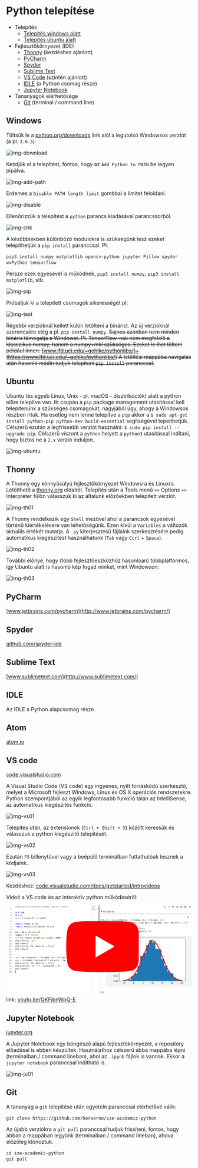 # Python telepítése
- Telepítés
  - [Telepítés windows alatt](ea00.md#windows)
  - [Telepítés ubuntu alatt](ea00.md#ubuntu)
- Fejlesztőkörnyezet (IDE)
  - [Thonny](ea00.md#thonny) (kezdéshez ajánlott)
  - [PyCharm](ea00.md#pycharm)
  - [Spyder](ea00.md#sypder)
  - [Sublime Text](ea00.md#sublime-text)
  - [VS Code](ea00.md#vs-code) (szintén ajánlott)
  - [IDLE](ea00.md#idle) (a Python csomag része)
  - [Jupyter Notebook](ea00.md#jupyter-notebook)
- Tananyagok elérhetősége
  - [Git](ea00.md#git) (terminal / command line)

## Windows
Töltsük le a [python.org/downloads](https://www.python.org/downloads/) link alól a legutolsó Windowsos verziót (a pl. `3.6.5`)

![img-download](http://www.sze.hu/~herno/python/install/PythonInstall01.png)

Kezdjük el a telepítést, fontos, hogy az `Add Python to PATH` be legyen pipálva.

![img-add-path](http://www.sze.hu/~herno/python/install/PythonInstall02.png)

Érdemes a `Disable PATH length limit` gombbal a limitet feloldani.

![img-disable](http://www.sze.hu/~herno/python/install/PythonInstall03.png)

Ellenőrizzük a telepítést a `python` parancs kiadásával parancssorból. 

![img-chk](http://www.sze.hu/~herno/python/install/PythonInstall04.png)

A későbbiekben különböző modulokra is szükségünk lesz ezeket telepíthetjük a `pip install` paranccsal. Pl:
```
pip3 install numpy matplotlib opencv-python jupyter Pillow spyder wxPython tensorflow
```
Persze ezek egyesével is működnek, `pip3 install numpy`, `pip3 install matplotlib`, stb.

![img-pip](http://www.sze.hu/~herno/python/install/PythonInstall05.png)

Próbáljuk ki a telepített csomagok sikerességét pl:

![img-test](http://www.sze.hu/~herno/python/install/PythonInstall06.png)

Régebbi verzióknál kellett külön letölteni a binárist. Az új verzióknál szerencsére elég a pl. `pip install numpy`.
~~Sajnos azonban nem minden bináris támogatja a Windowst. Pl. TensorFlow-nak nem megfelelő a klasszikus numpy, hanem a numpy+mkl szükséges. 
Ezeket le lhet tölteni például innen: 
[www.lfd.uci.edu/~gohlke/pythonlibs/]~(https://www.lfd.uci.edu/~gohlke/pythonlibs/)
A letöltési mappába navigálás után hasonló módin tudjuk telepíteni `pip install` paranccsal.~~

## Ubuntu
Ubuntu (és egyéb Linux, Unix - pl. macOS - disztribúciók) alatt a python előre telepítve van. Itt csupán a `pip` package management utasítással kell telepítenünk a szükséges csomagokat, nagyjából úgy, ahogy a Windowsos részben írtuk. 
Ha esetleg nem lenne telepítve a `pip` akkor a `$ sudo apt-get install python-pip python-dev build-essential`
segítségével tepeíthetjük. Célszerű ezután a legfrissebb verziót használni: `$ sudo pip install --upgrade pip`.
Célszerű viszont a `python` helyett a `python3` utasítással indítani, hogy biztos ne a `2.x` verzió induljon. 

![img-ubuntu](http://www.sze.hu/~herno/python/install/PythonInstall11.png)

## Thonny
A Thonny egy könnyűsúlyú fejlesztőkörnyezet Windowsra és Linuxra. Letölthető a [thonny.org](http://thonny.org/) oldalról. 
Telepítés után a Tools menű `>>` Options `>>` Interpreter fülön válasszuk ki az általunk előzőekben telepített verziót. 

![img-th01](http://www.sze.hu/~herno/python/install/Thonny01.png)

A Thonny rendelkezik egy `Shell` mezővel ahol a parancsok egyesével történő kiértékelésére van lehetőségünk.
Ezen kívül a `Variables` a változók aktuális értékét mutatja. 
A `.py` kiterjesztésű fájlaink szerkesztésére pedig automatikus kiegészítést használhatunk (`Tab` vagy `Ctrl` + `Space`).

![img-th02](http://www.sze.hu/~herno/python/install/Thonny02.png)

További előnye, hogy (több fejlesztőeszközhöz hasonlóan) többplatformos, így Ubuntu alatt is hasonló kép fogad minket, mint Windowson: 

![img-th03](http://www.sze.hu/~herno/python/install/Thonny03.png)

## PyCharm 
[www.jetbrains.com/pycharm](http://www.jetbrains.com/pycharm/)

## Spyder 
[github.com/spyder-ide](https://github.com/spyder-ide/spyder)

## Sublime Text 
[www.sublimetext.com](http://www.sublimetext.com/)

## IDLE 
Az IDLE a Python alapcsomag része.

## Atom
[atom.io](https://atom.io/)

## VS code
[code.visualstudio.com](https://code.visualstudio.com/)

A Visual Studio Code (VS code) egy ingyenes, nyílt forráskódú szerkesztő, melyet a Microsoft fejleszt Windows, Linux és OS X operációs rendszerekre. Python szempontjából az egyik legfontosabb funkció talán az IntelliSense, az automatikus kiegészítés funkció.

![img-vs01](http://www.sze.hu/~herno/python/install/VsCode01.gif)

Telepítés után, az extensionok (`Ctrl + Shift + X`) között keressük és válasszuk a python kiegészítő telepítését.

![img-vs02](http://www.sze.hu/~herno/python/install/VsCode02.png)

Ezután `F5` billenytűvel vagy a beépülő terminálban futtathatóak lesznek a kódjaink.

![img-vs03](http://www.sze.hu/~herno/python/install/VsCode03.png)

Kezdéshez: [code.visualstudio.com/docs/getstarted/introvideos](https://code.visualstudio.com/docs/getstarted/introvideos)

Videó a VS code és az interaktív python működéséről:

[![img-vs03](data/VsCode04.png)](https://www.youtube.com/watch?v=QKFjbnWpQ-E)
link: [youtu.be/QKFjbnWpQ-E](https://www.youtube.com/watch?v=QKFjbnWpQ-E)


## Jupyter Notebook
[jupyter.org](http://jupyter.org/)

A Jupyter Notebook egy böngésző alapú fejlesztőkörnyezet, a repository előadásai is ebben készültek. Használathoz célszerű abba mappába lépni (terminalban / command lineban), ahol az `.ipynb` fájlok is vannak. Ekkor a `jupyter notebook` paranccsal indítható is.

![img-ju01](http://www.sze.hu/~herno/python/install/Jupyter01.png)


## Git
A tananyag a `git` telepítése után egyeteln paranccsal elérhetővé válik:
```
git clone https://github.com/horverno/sze-academic-python
```

Az újabb verziókra a `git pull` paranccsal tudjuk frissíteni, fontos, hogy abban a mappában legyünk (terminalban / command lineban), ahova előzőleg klónoztuk.
```
cd sze-academic-python
git pull
```
